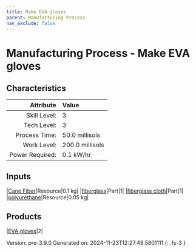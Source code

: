 ```yaml
---
title: Make EVA gloves
parent: Manufacturing Process
nav_exclude: false
---
```

# Manufacturing Process - Make EVA gloves


## Characteristics

| Attribute      | Value |
|--------:|:------|
|Skill Level:|3|
|Tech Level:|3|
|Process Time:|50.0 millisols|
|Work Level:|200.0 millisols|
|Power Required:|0.1 kW/hr|

## Inputs

|[Cane Fiber](../resource/cane-fiber.html)|Resource|0.1 kg|
|[fiberglass](../part/fiberglass.html)|Part|1|
|[fiberglass cloth](../part/fiberglass-cloth.html)|Part|1|
|[polyurethane](../resource/polyurethane.html)|Resource|0.05 kg|

## Products

|[EVA gloves](../part/eva-gloves.html)|2|


Version: pre-3.9.0 Generated on: 2024-11-23T12:27:49.5801111
{: .fs-3 }

